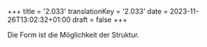 +++
title = '2.033'
translationKey = '2.033'
date = 2023-11-26T13:02:32+01:00
draft = false
+++

Die Form ist die Möglichkeit der Struktur.
